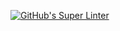 [![GitHub's Super Linter](https://github.com/ICS2O-Programming-NathanA/Assign-02-HTML-Calculations/workflows/GitHub's%20Super%20Linter/badge.svg)](https://github.com/ICS2O-Programming-NathanA/Assign-02-HTML-Calculations/actions)
